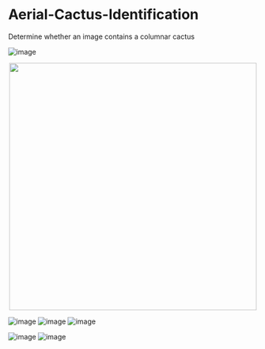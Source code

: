 # Aerial-Cactus-Identification 
Determine whether an image contains a columnar cactus

![image](https://user-images.githubusercontent.com/33135767/92601690-c293c080-f2ca-11ea-88e0-00170a2dda1f.png)

<p align="center">
  <img src="https://user-images.githubusercontent.com/33135767/92601690-c293c080-f2ca-11ea-88e0-00170a2dda1f.png" width="500" height="500"/>
</p>

![image](https://user-images.githubusercontent.com/33135767/96376411-64e17680-119c-11eb-8bf4-947f2a553030.png)
![image](https://user-images.githubusercontent.com/33135767/96376438-7a56a080-119c-11eb-9715-4e02f3b38af0.png)
![image](https://user-images.githubusercontent.com/33135767/92590600-1f3aaf80-f2ba-11ea-9d7c-6340c6615c9b.png)


![image](https://user-images.githubusercontent.com/33135767/92591312-4a71ce80-f2bb-11ea-9f8a-c7087d0443de.png)
![image](https://user-images.githubusercontent.com/33135767/93018459-87a4cc00-f5ed-11ea-9885-177bd16de0a5.png)

